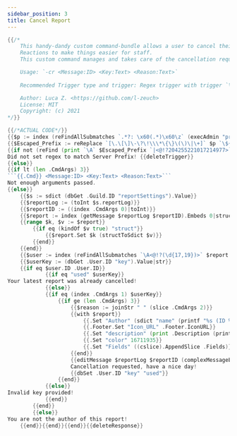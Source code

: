 ```yaml
---
sidebar_position: 3
title: Cancel Report
---
```


```go
{{/*
    This handy-dandy custom command-bundle allows a user to cancel their most recent report and utilizes
    Reactions to make things easier for staff.
    This custom command manages and takes care of the cancellation requests.

    Usage: `-cr <Message:ID> <Key:Text> <Reason:Text>`
    
    Recommended Trigger type and trigger: Regex trigger with trigger `\A-c(ancel)?r(eport)?(\s+|\z)`

    Author: Luca Z. <https://github.com/l-zeuch>
    License: MIT
    Copyright: (c) 2021
*/}}

{{/*ACTUAL CODE*/}}
{{$p := index (reFindAllSubmatches `.*?: \x60(.*)\x60\z` (execAdmin "prefix")) 0 1}}
{{$Escaped_Prefix := reReplace `[\.\[\]\-\?\!\\\*\{\}\(\)\|\+]` $p `\${0}`}}
{{if not (reFind (print `\A` $Escaped_Prefix `|<@!?204255221017214977>`) .Message.Content)}}
Did not set regex to match Server Prefix! {{deleteTrigger}}
{{else}}
{{if lt (len .CmdArgs) 3}}
```{{.Cmd}} <Message:ID> <Key:Text> <Reason:Text>```
Not enough arguments passed.
{{else}}
    {{$s := sdict (dbGet .Guild.ID "reportSettings").Value}}
    {{$reportLog := (toInt $s.reportLog)}}
    {{$reportID := ((index .CmdArgs 0)|toInt)}}
    {{$report := index (getMessage $reportLog $reportID).Embeds 0|structToSdict}}
    {{range $k, $v := $report}}
        {{if eq (kindOf $v true) "struct"}}
            {{$report.Set $k (structToSdict $v)}}
        {{end}}
    {{end}}
    {{$user := index (reFindAllSubmatches `\A<@!?(\d{17,19})>` $report.Description) 0 1|toInt|userArg}}
    {{$userKey := (dbGet .User.ID "key").Value|str}}
    {{if eq $user.ID .User.ID}}
            {{if eq "used" $userKey}}
Your latest report was already cancelled!
            {{else}}
            {{if eq (index .CmdArgs 1) $userKey}}
                {{if ge (len .CmdArgs) 3}}
                    {{$reason := joinStr " " (slice .CmdArgs 2)}}
                    {{with $report}}
                        {{.Set "Author" (sdict "name" (printf "%s (ID %d)" $user $user.ID) "icon_url" ($user.AvatarURL "256"))}}
                        {{.Footer.Set "Icon_URL" .Footer.IconURL}}
                        {{.Set "description" (print .Description (printf "\nCancellation of this report was requested. \n Reason: `%s`" $reason))}}
                        {{.Set "color" 16711935}}
                        {{.Set "Fields" ((cslice).AppendSlice .Fields)}}{{.Fields.Set 5 (sdict "name" "Reaction Menu Options" "value" (printf "Deny request with ❌, accept with 👌, or ask for more information with ⚠️."))}}
                    {{end}}
                    {{editMessage $reportLog $reportID (complexMessageEdit "embed" $report)}}
                    Cancellation requested, have a nice day!
                    {{dbSet .User.ID "key" "used"}}
                {{end}}
            {{else}}
Invalid key provided!
            {{end}}
        {{end}}
        {{else}}
You are not the author of this report!
    {{end}}{{end}}{{end}}{{deleteResponse}}
```